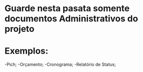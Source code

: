 # Guarde nesta pasata somente documentos Administrativos do projeto 
# Exemplos:

-Pich;
-Orçamento;
-Cronograma;
-Relatório de Status;